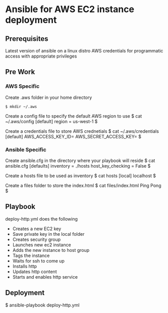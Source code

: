 # Ansible for AWS EC2 instance deployment 
## Prerequisites
Latest version of ansible on a linux distro 
AWS credentials for programmatic access with appropriate privileges 

## Pre Work 
### AWS Specific 
Create .aws folder in your home directory 
```
$ mkdir ~/.aws 
```

Create a config file to specify the default AWS region to use 
$ cat ~/.aws/config 
[default]
region = us-west-1
$

Create a credentials file to store AWS crednetials 
$ cat ~/.aws/credentials 
[default]
AWS_ACCESS_KEY_ID=<Your access key goes here>
AWS_SECRET_ACCESS_KEY=<Your secret access key goes here>
$ 
  
### Ansible Specific 
Create ansible.cfg in the directory where your playbook will reside 
$ cat ansible.cfg 
[defaults]
inventory = ./hosts 
host_key_checking = False
$ 

Create a hosts file to be used as inventory 
$ cat hosts 
[local]
localhost
$

Create a files folder to store the index.html 
$ cat files/index.html 
Ping Pong
$ 

## Playbook 
deploy-http.yml does the following 
- Creates a new EC2 key
- Save private key in the local folder 
- Creates security group 
- Launches new ec2 instance 
- Adds the new instance to host group
- Tags the instance 
- Waits for ssh to come up 
- Installs http
- Updates http content
- Starts and enables http service 

## Deployment 
$ ansible-playbook deploy-http.yml  
